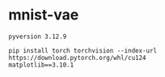 # mnist-vae

```
pyversion 3.12.9

pip install torch torchvision --index-url https://download.pytorch.org/whl/cu124
matplotlib==3.10.1
```
